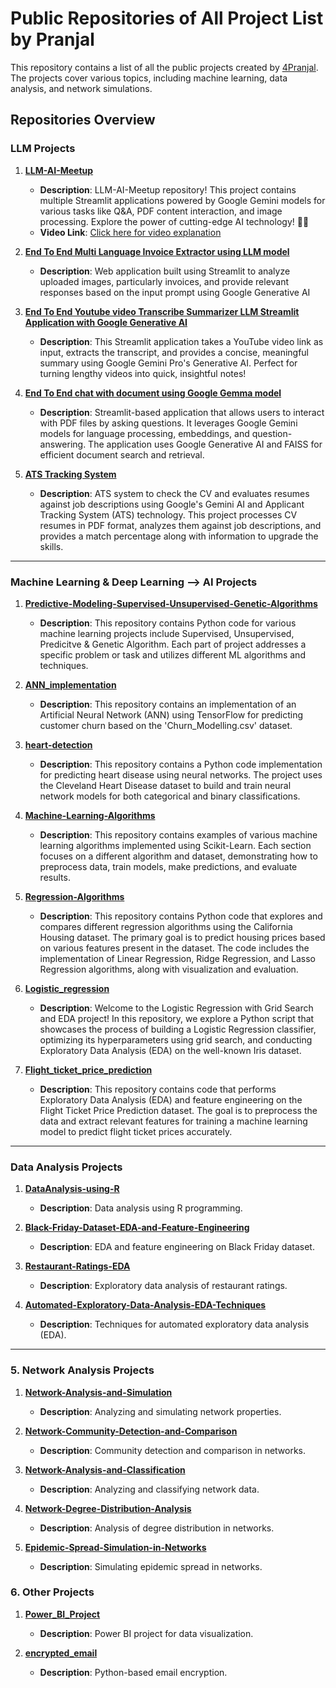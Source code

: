 # Public Repositories of All Project List by Pranjal

This repository contains a list of all the public projects created by [4Pranjal](https://github.com/4Pranjal). The projects cover various topics, including machine learning, data analysis, and network simulations.

## Repositories Overview
###  LLM Projects
1. **[LLM-AI-Meetup](https://github.com/4Pranjal/LLM-AI-Meetup)**
   - **Description**: LLM-AI-Meetup repository! This project contains multiple Streamlit applications powered by Google Gemini models for various tasks like Q&A, PDF content interaction, and image processing. Explore the power of cutting-edge AI technology! 🤖✨
   - **Video Link**: [Click here for video explanation](https://community.mindstone.com/annotate/article_AlxPLwrxakShyoPnF3)


2. **[End To End Multi Language Invoice Extractor using LLM model](https://github.com/4Pranjal/End-to-End-Multi-Language-Inovice-Extractor-Project-using-LLM-Model)**
   - **Description**: Web application built using Streamlit to analyze uploaded images, particularly invoices, and provide relevant responses based on the input prompt using Google Generative AI

3. **[End To End Youtube video Transcribe Summarizer LLM Streamlit Application with Google Generative AI](https://github.com/4Pranjal/End-To-End-Youtube-Video-Transcribe-Summarizer-LLM-App-With-Google-Gemini-Pro/tree/main)**
   - **Description**: This Streamlit application takes a YouTube video link as input, extracts the transcript, and provides a concise, meaningful summary using Google Gemini Pro's Generative AI. Perfect for turning lengthy videos into quick, insightful notes!

4. **[End To End chat with document using Google Gemma model](https://github.com/4Pranjal/End-To-End-Document-QA-With-Google-Gemma)**
   - **Description**: Streamlit-based application that allows users to interact with PDF files by asking questions. It leverages Google Gemini models for language processing, embeddings, and question-answering. The application uses Google Generative AI and FAISS for efficient document search and retrieval.

5. **[ATS Tracking System](https://github.com/4Pranjal/End-To-End-Resume-ATS-Tracking-LLM-Project-With-Google-Gemini-Pro/blob/main/README.md)**
   - **Description**: ATS system to check the CV and  evaluates resumes against job descriptions using Google's Gemini AI and Applicant Tracking System (ATS) technology. This project processes CV resumes in PDF format, analyzes them against job descriptions, and provides a match percentage along with information to upgrade the skills.


---
   
### Machine Learning & Deep Learning --> AI Projects
1. **[Predictive-Modeling-Supervised-Unsupervised-Genetic-Algorithms](https://github.com/4Pranjal/Predictive-Modeling-Supervised-Unsupervised-Genetic-Algorithms)**
   - **Description**: This repository contains Python code for various machine learning projects include Supervised, Unsupervised, Predicitve & Genetic Algorithm. Each part of project addresses a specific problem or task and utilizes different ML algorithms and techniques.
     
2. **[ANN_implementation](https://github.com/4Pranjal/ANN_implementation)**
   - **Description**: This repository contains an implementation of an Artificial Neural Network (ANN) using TensorFlow for predicting customer churn based on the 'Churn_Modelling.csv' dataset.

3. **[heart-detection](https://github.com/4Pranjal/heart-detection)**
   - **Description**: This repository contains a Python code implementation for predicting heart disease using neural networks. The project uses the Cleveland Heart Disease dataset to build and train neural network models for both categorical and binary classifications.

4. **[Machine-Learning-Algorithms](https://github.com/4Pranjal/Machine-Learning-Algorithms)**
   - **Description**: This repository contains examples of various machine learning algorithms implemented using Scikit-Learn. Each section focuses on a different algorithm and dataset, demonstrating how to preprocess data, train models, make predictions, and evaluate results.

5. **[Regression-Algorithms](https://github.com/4Pranjal/Regression-Algorithms)**
   - **Description**: This repository contains Python code that explores and compares different regression algorithms using the California Housing dataset. The primary goal is to predict housing prices based on various features present in the dataset. The code includes the implementation of Linear Regression, Ridge Regression, and Lasso Regression algorithms, along with visualization and evaluation.

6. **[Logistic_regression](https://github.com/4Pranjal/Logistic_regression)**
   - **Description**: Welcome to the Logistic Regression with Grid Search and EDA project! In this repository, we explore a Python script that showcases the process of building a Logistic Regression classifier, optimizing its hyperparameters using grid search, and conducting Exploratory Data Analysis (EDA) on the well-known Iris dataset.

7. **[Flight_ticket_price_prediction](https://github.com/4Pranjal/Flight_ticket_price_prediction)**
   - **Description**: This repository contains code that performs Exploratory Data Analysis (EDA) and feature engineering on the Flight Ticket Price Prediction dataset. The goal is to preprocess the data and extract relevant features for training a machine learning model to predict flight ticket prices accurately.
   
---
###  Data Analysis Projects
1. **[DataAnalysis-using-R](https://github.com/4Pranjal/DataAnalysis-using-R)**
   - **Description**: Data analysis using R programming.

2. **[Black-Friday-Dataset-EDA-and-Feature-Engineering](https://github.com/4Pranjal/Black-Friday-Dataset-EDA-and-Feature-Engineering)**
   - **Description**: EDA and feature engineering on Black Friday dataset.

3. **[Restaurant-Ratings-EDA](https://github.com/4Pranjal/Restaurant-Ratings-EDA)**
   - **Description**: Exploratory data analysis of restaurant ratings.

4. **[Automated-Exploratory-Data-Analysis-EDA-Techniques](https://github.com/4Pranjal/Automated-Exploratory-Data-Analysis-EDA-Techniques)**
   - **Description**: Techniques for automated exploratory data analysis (EDA).
---

### 5. Network Analysis Projects
1. **[Network-Analysis-and-Simulation](https://github.com/4Pranjal/Network-Analysis-and-Simulation)**
   - **Description**: Analyzing and simulating network properties.

2. **[Network-Community-Detection-and-Comparison](https://github.com/4Pranjal/Network-Community-Detection-and-Comparison)**
   - **Description**: Community detection and comparison in networks.

3. **[Network-Analysis-and-Classification](https://github.com/4Pranjal/Network-Analysis-and-Classification)**
   - **Description**: Analyzing and classifying network data.

4. **[Network-Degree-Distribution-Analysis](https://github.com/4Pranjal/Network-Degree-Distribution-Analysis)**
   - **Description**: Analysis of degree distribution in networks.

5. **[Epidemic-Spread-Simulation-in-Networks](https://github.com/4Pranjal/Epidemic-Spread-Simulation-in-Networks)**
   - **Description**: Simulating epidemic spread in networks.

### 6. Other Projects
1. **[Power_BI_Project](https://github.com/4Pranjal/Power_BI_Project)**
   - **Description**: Power BI project for data visualization.

2. **[encrypted_email](https://github.com/4Pranjal/encrypted_email)**
   - **Description**: Python-based email encryption.
